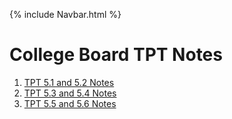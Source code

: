 {% include Navbar.html %}

# College Board TPT Notes #
1. [TPT 5.1 and 5.2 Notes](https://github.com/Dylanluo05/TLDEW-DylanLuo/wiki/TPT-5.1-and-5.2-Notes)
2. [TPT 5.3 and 5.4 Notes](https://github.com/Dylanluo05/TLDEW-DylanLuo/wiki/TPT-5.3-and-5.4-Notes)
3. [TPT 5.5 and 5.6 Notes](https://github.com/Dylanluo05/TLDEW-DylanLuo/wiki/TPT-5.5-and-5.6-Notes) 
